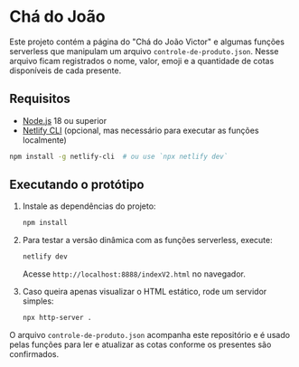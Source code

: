 # Chá do João

Este projeto contém a página do "Chá do João Victor" e algumas funções serverless
que manipulam um arquivo `controle-de-produto.json`. Nesse arquivo ficam
registrados o nome, valor, emoji e a quantidade de cotas disponíveis de cada
presente.

## Requisitos

- [Node.js](https://nodejs.org/) 18 ou superior
- [Netlify CLI](https://docs.netlify.com/cli/get-started/) (opcional, mas
  necessário para executar as funções localmente)

```bash
npm install -g netlify-cli  # ou use `npx netlify dev`
```

## Executando o protótipo

1. Instale as dependências do projeto:

   ```bash
   npm install
   ```

2. Para testar a versão dinâmica com as funções serverless, execute:

   ```bash
   netlify dev
   ```

   Acesse `http://localhost:8888/indexV2.html` no navegador.

3. Caso queira apenas visualizar o HTML estático, rode um servidor simples:

   ```bash
   npx http-server .
   ```

O arquivo `controle-de-produto.json` acompanha este repositório e é usado
pelas funções para ler e atualizar as cotas conforme os presentes são
confirmados.
